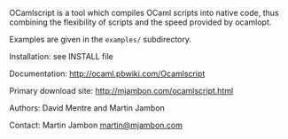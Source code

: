 OCamlscript is a tool which compiles OCaml scripts into native code,
thus combining the flexibility of scripts and the speed provided by
ocamlopt.

Examples are given in the `examples/` subdirectory.

Installation: see INSTALL file

Documentation: http://ocaml.pbwiki.com/Ocamlscript

Primary download site: http://mjambon.com/ocamlscript.html

Authors: David Mentre and Martin Jambon

Contact: Martin Jambon <martin@mjambon.com>
